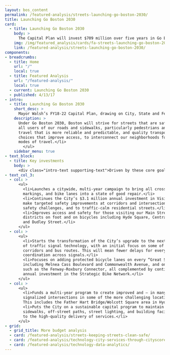 ```yaml
---
layout: bos_content
permalink: /featured-analysis/streets-launching-go-boston-2030/
title: Launching Go Boston 2030
card:
  - title: Launching Go Boston 2030
    body: >
      The Capital Plan will invest $709 million over five years in Go Boston 2030
    img: /img/featured_analysis/cards/fa-streets-launching-go-boston-2030.jpg
    link: /featured-analysis/streets-launching-go-boston-2030/
components:
- breadcrumbs:
  - title: Home
    url: "/"
    local: true
  - title: Featured Analysis
    url: "/featured-analysis/"
    local: true
  - current: Launching Go Boston 2030
  - published: 4/13/17
- intro:
  - title: Launching Go Boston 2030
    short_desc: >
      Mayor Walsh’s FY18-22 Capital Plan, drawing on City, State and Federal sources, will invest $709 million over the next five years in implementing the core initiatives outlined in Go Boston 2030. 
    description: >
      Under Go Boston 2030, Boston will strive for streets that are safer for 
      all users of our roads and sidewalks, particularly pedestrians and cyclists, 
      travel that is more reliable and predictable, and quality transportation 
      choices that improve access, to interconnect our neighborhoods for all 
      modes of travel.</li>
        </ul>
    sidebar_menu: true
- text_block:
  - title: Key investments
    body: >
      <div class="intro-text supporting-text">Driven by these core goals of safety, reliability, and access, the capital plan focuses on the following key investments:</div>
- text_col_3:
  - col: >
      <ul>
        <li>Launches a citywide, multi-year campaign to bring all crosswalks, lane 
        markings, and bike lanes into a state of good repair.</li>
        <li>Continues the City’s $3.1 million annual investment in Vision Zero to 
        make targeted safety improvements at corridors and intersections with known 
        safety challenges, and to traffic-calm residential streets.</li>
        <li>Improves access and safety for those visiting our Main Street business 
        districts on foot and on bicycles including Hyde Square, Central Square 
        and Dudley Street.</li>
      </ul>
  - col: >
      <ul>
        <li>Starts the transformation of the City’s upgrade to the next generation 
        of traffic signal technology, with an initial focus on some of our busiest 
        corridors and bus routes. This will mean fewer delays for everyone and better 
        coordination across signals.</li>
        <li>Focuses on adding protected bicycle lanes on every “Great Streets” project, 
        including Melnea Cass Boulevard and Commonwealth Avenue, and on Multi-Use Paths 
        such as the Fenway-Roxbury Connector, all complemented by continuing the $900,000 
        annual investment in the Strategic Bike Network.</li>
      </ul>
  - col: >
      <ul>
        <li>Funds a multi-year program to create improved and — in many cases — 
        signalized intersections in some of the more challenging locations in the City. 
        This includes the Father Hart Bridge/Wolcott Square area in Hyde Park.</li>
        <li>Puts the City on a sustainable capital program to maintain bridges, roads, 
        sidewalks, off-street paths, street lighting, and building facilities essential 
        to the high-quality delivery of services.</li>
      </ul>
- grid: 
  - grid_title: More budget analysis
  - card: /featured-analysis/streets-keeping-streets-clean-safe/
  - card: /featured-analysis/technology-city-services-through-cityscore/
  - card: /featured-analysis/technology-data-analytics/
---
```

